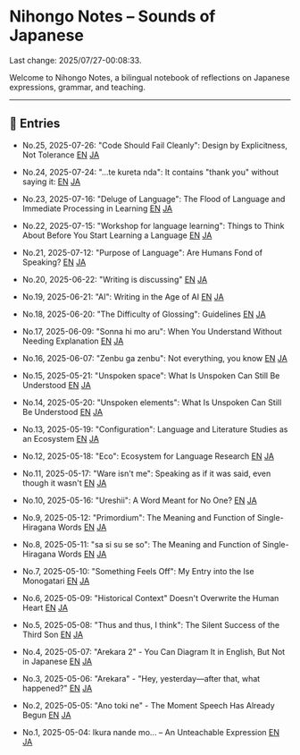 # Nihongo Notes – Sounds of Japanese

Last change: 2025/07/27-00:08:33.

Welcome to Nihongo Notes, a bilingual notebook of reflections on Japanese expressions, grammar, and teaching.

---

## 📅 Entries

- No.25, 2025-07-26: "Code Should Fail Cleanly":
    Design by Explicitness, Not Tolerance
  [EN](2025/2025-07-26_codeshouldfailcleanly_en.md)
  [JA](2025/2025-07-26_codeshouldfailcleanly_ja.md)

- No.24, 2025-07-24: "...te kureta nda":
  It contains "thank you" without saying it: 
  [EN](2025/2025-07-24_kuretanda_en.md)
  [JA](2025/2025-07-24_kuretanda_ja.md)

- No.23, 2025-07-16: "Deluge of Language": 
  The Flood of Language and Immediate Processing in Learning
  [EN](2025/2025-07-16_delugeoflanguage_en.md)
  [JA](2025/2025-07-16_delugeoflanguage_ja.md)

- No.22, 2025-07-15: "Workshop for language learning": 
  Things to Think About Before You Start Learning a Language 
  [EN](2025/2025-07-15_languagelearning_en.md)
  [JA](2025/2025-07-15_languagelearning_ja.md)

- No.21, 2025-07-12: "Purpose of Language": 
  Are Humans Fond of Speaking? 
  [EN](2025/2025-07-12_purposeoflanguage_en.md)
  [JA](2025/2025-07-12_purposeoflanguage_ja.md)

- No.20, 2025-06-22: "Writing is discussing" 
  [EN](2025/2025-06-22_writing_discussing_en.md) 
  [JA](2025/2025-06-22_writing_discussing_ja.md)

- No.19, 2025-06-21: "AI": Writing in the Age of AI 
  [EN](2025/2025-06-21_ai_production_en.md) 
  [JA](2025/2025-06-21_ai_production_ja.md)

- No.18, 2025-06-20: "The Difficulty of Glossing": Guidelines 
  [EN](2025/2025-06-20_gloss_difficulty_en.md) 
  [JA](2025/2025-06-20_gloss_difficulty_ja.md)

- No.17, 2025-06-09: "Sonna hi mo aru": When You Understand Without Needing Explanation   [EN](2025/2025-06-09_sonnnahimoaru_en.md)
  [JA](2025/2025-06-09_sonnnahimoaru_ja.md)

- No.16, 2025-06-07: "Zenbu ga zenbu": Not everything, you know 
  [EN](2025/2025-06-07_zenbugazenbu_en.md) 
  [JA](2025/2025-06-07_zenbugazenbu_ja.md)

- No.15, 2025-05-21: "Unspoken space": What Is Unspoken Can Still Be Understood 
  [EN](2025/2025-05-21_unspokenspace_en.md)
  [JA](2025/2025-05-21_unspokenspace_ja.md)

- No.14, 2025-05-20: "Unspoken elements": What Is Unspoken Can Still Be Understood 
  [EN](2025/2025-05-20_unspokenandunderstand_en.md)
  [JA](2025/2025-05-20_unspokenandunderstand_ja.md)

- No.13, 2025-05-19: "Configuration": Language and Literature Studies as an Ecosystem 
  [EN](2025/2025-05-19_configecosystem_en.md)
  [JA](2025/2025-05-19_configecosystem_ja.md)

- No.12, 2025-05-18: "Eco": Ecosystem for Language Research 
  [EN](2025/2025-05-18_ecosystemoflangresearch_en.md)
  [JA](2025/2025-05-18_ecosystemoflangresearch_ja.md)

- No.11, 2025-05-17: "Ware isn't me": Speaking as if it was said, even though it wasn't   [EN](2025/2025-05-17_wareutanoyaunaru_en.md)
  [JA](2025/2025-05-17_wareutanoyaunaru_ja.md)

- No.10, 2025-05-16: "Ureshii": A Word Meant for No One? 
  [EN](2025/2025-05-16_adj_selftalk_en.md) 
  [JA](2025/2025-05-16_adj_selftalk_ja.md)

- No.9, 2025-05-12: "Primordium": The Meaning and Function of Single-Hiragana Words 
  [EN](2025/2025-05-12_primordium_en.md)
  [JA](2025/2025-05-12_primordium_ja.md)

- No.8, 2025-05-11: "sa si su se so": The Meaning and Function of Single-Hiragana Words   [EN](2025/2025-05-11_sasisuseso_en.md)
  [JA](2025/2025-05-11_sasisuseso_ja.md)

- No.7, 2025-05-10: "Something Feels Off": My Entry into the Ise Monogatari 
  [EN](2025/2025-05-10_nankahen_en.md) 
  [JA](2025/2025-05-10_nankahen_ja.md)

- No.6, 2025-05-09: "Historical Context" Doesn't Overwrite the Human Heart 
  [EN](2025/2025-05-09_jidaihaikei_en.md) 
  [JA](2025/2025-05-09_jidaihaikei_ja.md)

- No.5, 2025-05-08: "Thus and thus, I think": The Silent Success of the Third Son 
  [EN](2025/2025-05-08_tsukumogami_en.md)
  [JA](2025/2025-05-08_tsukumogami_ja.md)

- No.4, 2025-05-07: "Arekara 2" - You Can Diagram It in English, But Not in Japanese 
  [EN](2025/2025-05-07_arekara2_en.md) 
  [JA](2025/2025-05-07_arekara2_ja.md)

- No.3, 2025-05-06: "Arekara" - "Hey, yesterday—after that, what happened?" 
  [EN](2025/2025-05-06_arekara_en.md) 
  [JA](2025/2025-05-06_arekara_ja.md)

- No.2, 2025-05-05: "Ano toki ne" - The Moment Speech Has Already Begun 
  [EN](2025/2025-05-05_anotokine_en.md) 
  [JA](2025/2025-05-05_anotokine_ja.md)

- No.1, 2025-05-04: Ikura nande mo... – An Unteachable Expression 
  [EN](2025/2025-05-04_ikura-nandemo_en.md) 
  [JA](2025/2025-05-04_ikura-nandemo_ja.md)
